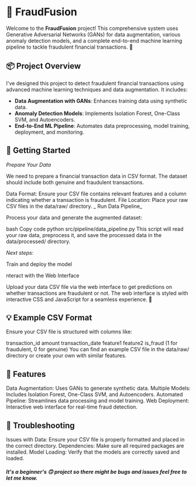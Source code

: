# 🚀 FraudFusion

Welcome to the **FraudFusion** project! This comprehensive system uses Generative Adversarial Networks (GANs) for data augmentation, various anomaly detection models, and a complete end-to-end machine learning pipeline to tackle fraudulent financial transactions. 🎯

## 📦 Project Overview

I've designed this project to detect fraudulent financial transactions using advanced machine learning techniques and data augmentation. It includes:

- **Data Augmentation with GANs**: Enhances training data using synthetic data.
- **Anomaly Detection Models**: Implements Isolation Forest, One-Class SVM, and Autoencoders.
- **End-to-End ML Pipeline**: Automates data preprocessing, model training, deployment, and monitoring.

## 🚀 Getting Started

_Prepare Your Data_

We need to prepare a financial transaction data in CSV format. The dataset should include both genuine and fraudulent transactions.

Data Format: Ensure your CSV file contains relevant features and a column indicating whether a transaction is fraudulent.
File Location: Place your raw CSV files in the data/raw/ directory.
_
Run Data Pipeline_

Process your data and generate the augmented dataset:

bash
Copy code
python src/pipeline/data_pipeline.py
This script will read your raw data, preprocess it, and save the processed data in the data/processed/ directory.

_Next steps:_

Train and deploy the model

nteract with the Web Interface

Upload your data CSV file via the web interface to get predictions on whether transactions are fraudulent or not. The web interface is styled with interactive CSS and JavaScript for a seamless experience. 🎨

## 💡 Example CSV Format
Ensure your CSV file is structured with columns like:

transaction_id
amount
transaction_date
feature1
feature2
is_fraud (1 for fraudulent, 0 for genuine)
You can find an example CSV file in the data/raw/ directory or create your own with similar features.

## 🌟 Features
Data Augmentation: Uses GANs to generate synthetic data.
Multiple Models: Includes Isolation Forest, One-Class SVM, and Autoencoders.
Automated Pipeline: Streamlines data processing and model training.
Web Deployment: Interactive web interface for real-time fraud detection.

## 🤔 Troubleshooting
Issues with Data: Ensure your CSV file is properly formatted and placed in the correct directory.
Dependencies: Make sure all required packages are installed.
Model Loading: Verify that the models are correctly saved and loaded.

##### It's a beginner's 🙃 project so there might be bugs and issues feel free to let me know.
